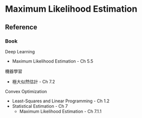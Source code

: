 # Maximum Likelihood Estimation

## Reference

### Book

Deep Learning

* Maximum Likelihood Estimation - Ch 5.5

機器學習

* 極大似然估計 - Ch 7.2

Convex Optimization

* Least-Squares and Linear Programming - Ch 1.2
* Statistical Estimation - Ch 7
    * Maximum Likelihood Estimation - Ch 7.1.1
